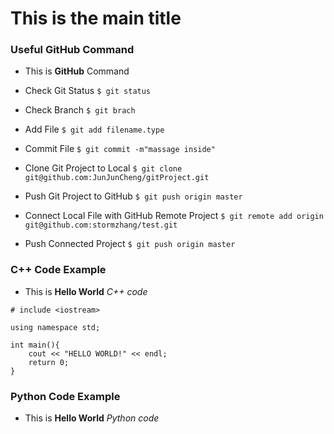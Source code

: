 # This is the main title

### Useful GitHub Command

- This is **GitHub** Command

- Check Git Status
`$ git status`

- Check Branch
`$ git brach`

- Add File
`$ git add filename.type`

- Commit File
`$ git commit -m"massage inside"`

- Clone Git Project to Local
`$ git clone git@github.com:JunJunCheng/gitProject.git`


- Push Git Project to GitHub
`$ git push origin master`

- Connect Local File with GitHub Remote Project
`$ git remote add origin git@github.com:stormzhang/test.git`

- Push Connected Project
`$ git push origin master`

### C++ Code Example

- This is **Hello World** *C++ code*

```
# include <iostream>

using namespace std;

int main(){
	cout << "HELLO WORLD!" << endl;
	return 0;
}
```

### Python Code Example

- This is **Hello World** *Python code*
